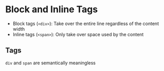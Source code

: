 Block and Inline Tags
========================

- Block tags (`<div>`): Take over the entire line regardless of the content width
- Inline tags (`<span>`): Only take over space used by the content

Tags
----------------
`div` and `span` are semantically meaningless